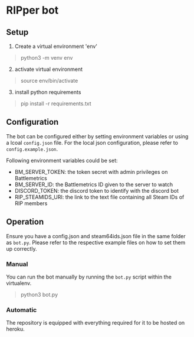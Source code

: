 # RIPper bot

## Setup

1. Create a virtual environment 'env'

> python3 -m venv env

2. activate virtual environment

> source env/bin/activate

3. install python requirements

> pip install -r requirements.txt

## Configuration

The bot can be configured either by setting environment variables or using a lcoal `config.json` file. For the local json configuration, please refer to `config.example.json`.

Following environment variables could be set:
- BM_SERVER_TOKEN: the token secret with admin privileges on Battlemetrics
- BM_SERVER_ID: the Battlemetrics ID given to the server to watch
- DISCORD_TOKEN: the discord token to identify with the discord bot
- RIP_STEAMIDS_URI: the link to the text file containing all Steam IDs of RIP members

## Operation

Ensure you have a config.json and steam64ids.json file in the same folder as `bot.py`. Please refer to the respective example files on how to set them up correctly.

### Manual

You can run the bot manually by running the `bot.py` script within the virtualenv.

> python3 bot.py


### Automatic

The repository is equipped with everything required for it to be hosted on heroku.
